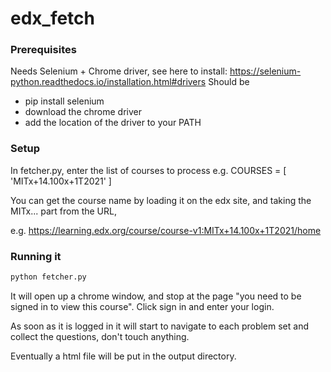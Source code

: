 # edx_fetch

### Prerequisites
Needs Selenium + Chrome driver, see here to install: https://selenium-python.readthedocs.io/installation.html#drivers
Should be 
- pip install selenium
- download the chrome driver
- add the location of the driver to your PATH


### Setup

In fetcher.py, enter the list of courses to process
e.g.
COURSES = [
    'MITx+14.100x+1T2021'
]

You can get the course name by loading it on the edx site, and taking the MITx... part from the URL,

e.g. https://learning.edx.org/course/course-v1:MITx+14.100x+1T2021/home


### Running it
```bash
python fetcher.py
```

It will open up a chrome window, and stop at the page "you need to be signed in to view this course".
Click sign in and enter your login.

As soon as it is logged in it will start to navigate to each problem set and collect the questions, don't touch anything.

Eventually a html file will be put in the output directory.


